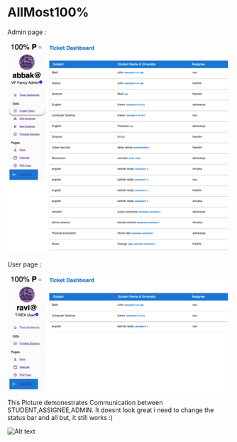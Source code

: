 # AllMost100% 

Admin page :

![Alt text](admin.png)

User page  :

![Alt text](user.png)

This Picture demonestrates Communication between STUDENT,ASSIGNEE,ADMIN. It doesnt look great i need to change the status bar and all but, it still works :)

![Alt text](Commute.png.png)
